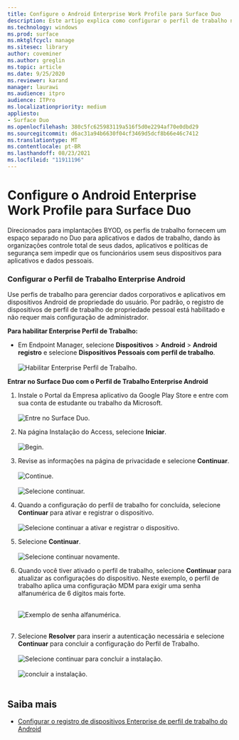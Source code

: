 ```yaml
---
title: Configure o Android Enterprise Work Profile para Surface Duo
description: Este artigo explica como configurar o perfil de trabalho no Surface Duo.
ms.technology: windows
ms.prod: surface
ms.mktglfcycl: manage
ms.sitesec: library
author: coveminer
ms.author: greglin
ms.topic: article
ms.date: 9/25/2020
ms.reviewer: karand
manager: laurawi
ms.audience: itpro
audience: ITPro
ms.localizationpriority: medium
appliesto:
- Surface Duo
ms.openlocfilehash: 380c5fc625983119a516f5d0e2294af70e0dbd29
ms.sourcegitcommit: d6ac31a94b6630f04cf3469d5dcf8b66e46c7412
ms.translationtype: MT
ms.contentlocale: pt-BR
ms.lasthandoff: 08/23/2021
ms.locfileid: "11911196"
---
```

# <a name="configure-android-enterprise-work-profile-for-surface-duo"></a>Configure o Android Enterprise Work Profile para Surface Duo

Direcionados para implantações BYOD, os perfis de trabalho fornecem um espaço separado no Duo para aplicativos e dados de trabalho, dando às organizações controle total de seus dados, aplicativos e políticas de segurança sem impedir que os funcionários usem seus dispositivos para aplicativos e dados pessoais.

### <a name="set-up-android-enterprise-work-profile"></a>Configurar o Perfil de Trabalho Enterprise Android

Use perfis de trabalho para gerenciar dados corporativos e aplicativos em dispositivos Android de propriedade do usuário. Por padrão, o registro de dispositivos de perfil de trabalho de propriedade pessoal está habilitado e não requer mais configuração de administrador.  

**Para habilitar Enterprise Perfil de Trabalho:**

- Em Endpoint Manager, selecione **Dispositivos**  >  **Android**  >  **Android registro** e selecione **Dispositivos Pessoais com perfil de trabalho**.
<br><br>
 ![Habilitar Enterprise Perfil de Trabalho.](images/enroll-start.png)

 
**Entrar no Surface Duo com o Perfil de Trabalho Enterprise Android**

1. Instale o Portal da Empresa aplicativo da Google Play Store e entre com sua conta de estudante ou trabalho da Microsoft.<br><br>
![Entre no Surface Duo.](images/duo-wp-1.png)
 
2. Na página Instalação do Access, selecione **Iniciar**.<br><br>
![Begin.](images/duo-wp-2.png)

3. Revise as informações na página de privacidade e selecione **Continuar**.<br><br>
 ![Continue.](images/duo-wp-3.png)
<br><br>
 ![Selecione continuar.](images/duo-wp-4.png)
 
4. Quando a configuração do perfil de trabalho for concluída, selecione **Continuar** para ativar e registrar o dispositivo.<br><br>
 ![Selecione continuar a ativar e registrar o dispositivo.](images/duo-wp-5.png)

5. Selecione **Continuar**.<br><br>
 ![Selecione continuar novamente.](images/duo-wp-6.png)

6. Quando você tiver ativado o perfil de trabalho, selecione **Continuar** para atualizar as configurações do dispositivo. Neste exemplo, o perfil de trabalho aplica uma configuração MDM para exigir uma senha alfanumérica de 6 dígitos mais forte. <br><br>

     ![Exemplo de senha alfanumérica.](images/duo-wp-7.png)<br><br>
7. Selecione **Resolver** para inserir a autenticação necessária e selecione **Continuar** para concluir a configuração do Perfil de Trabalho. <br><br>
     ![Selecione continuar para concluir a instalação.](images/duo-wp-8.png)<br><br>
     ![concluir a instalação.](images/duo-wp-9.png)<br><br>

## <a name="learn-more"></a>Saiba mais

- [Configurar o registro de dispositivos Enterprise de perfil de trabalho do Android](https://docs.microsoft.com/mem/intune/enrollment/android-work-profile-enroll)

